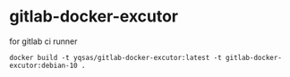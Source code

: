 # gitlab-docker-excutor
for gitlab ci runner

```
docker build -t yqsas/gitlab-docker-excutor:latest -t gitlab-docker-excutor:debian-10 .
```
